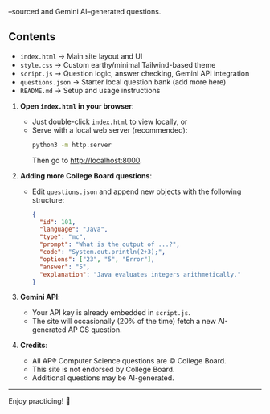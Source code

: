 –sourced and Gemini AI–generated questions.

## Contents
- `index.html` → Main site layout and UI
- `style.css` → Custom earthy/minimal Tailwind-based theme
- `script.js` → Question logic, answer checking, Gemini API integration
- `questions.json` → Starter local question bank (add more here)
- `README.md` → Setup and usage instructions


1. **Open `index.html` in your browser**:
   - Just double-click `index.html` to view locally, or
   - Serve with a local web server (recommended):
     ```bash
     python3 -m http.server
     ```
     Then go to [http://localhost:8000](http://localhost:8000).

2. **Adding more College Board questions**:
   - Edit `questions.json` and append new objects with the following structure:
     ```json
     {
       "id": 101,
       "language": "Java",
       "type": "mc",
       "prompt": "What is the output of ...?",
       "code": "System.out.println(2+3);",
       "options": ["23", "5", "Error"],
       "answer": "5",
       "explanation": "Java evaluates integers arithmetically."
     }
     ```

3. **Gemini API**:
   - Your API key is already embedded in `script.js`.
   - The site will occasionally (20% of the time) fetch a new AI-generated AP CS question.

4. **Credits**:
   - All AP® Computer Science questions are © College Board.
   - This site is not endorsed by College Board.
   - Additional questions may be AI-generated.

---
Enjoy practicing! 🚀
